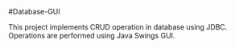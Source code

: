 #Database-GUI

This project implements CRUD operation in database using JDBC. Operations are performed using Java Swings GUI.
